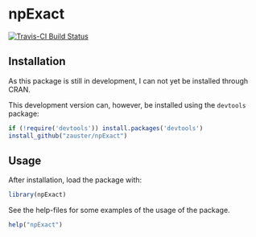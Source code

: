 npExact
=======
[![Travis-CI Build Status](https://travis-ci.org/zauster/npExact.png?branch=master)](https://travis-ci.org/zauster/npExact)

Installation
------------

As this package is still in development, I can not yet be installed through CRAN.

This development version can, however, be installed using the `devtools` package:

```r
if (!require('devtools')) install.packages('devtools')
install_github("zauster/npExact")
```


Usage
-----

After installation, load the package with:

```r
library(npExact)
```

See the help-files for some examples of the usage of the package.

```r
help("npExact")
```
